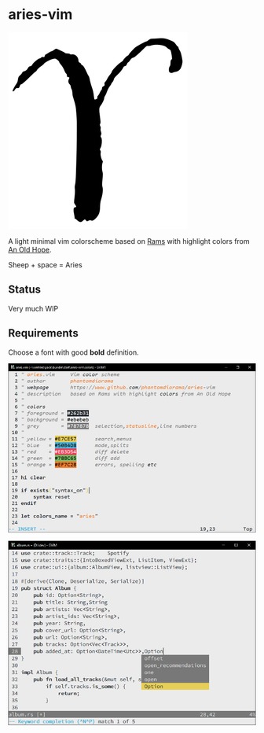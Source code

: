 # aries-vim

![Aries](aries.png)

A light minimal vim colorscheme based on [Rams](https://github.com/stefanvanburen/rams.vim) with highlight colors from [An Old Hope](https://github.com/jesseleite/an-old-hope-syntax-atom). 

Sheep + space = Aries

## Status
Very much WIP

## Requirements
Choose a font with good **bold** definition.


![screenshot](screenshot.PNG)

![screenshot_rust](screenshot_rust.PNG) 
